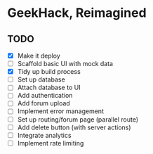 # GeekHack, Reimagined

## TODO

- [x] Make it deploy
- [ ] Scaffold basic UI with mock data
- [x] Tidy up build process
- [ ] Set up database
- [ ] Attach database to UI
- [ ] Add authentication
- [ ] Add forum upload
- [ ] Implement error management
- [ ] Set up routing/forum page (parallel route)
- [ ] Add delete button (with server actions)
- [ ] Integrate analytics
- [ ] Implement rate limiting
